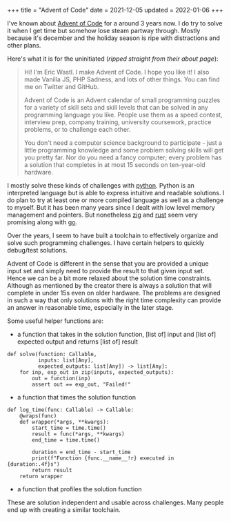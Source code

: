+++
title = "Advent of Code"
date = 2021-12-05
updated = 2022-01-06
+++

I've known about [Advent of Code](https://adventofcode.com) for a around 3 years now. I do try to solve it when I get
time but somehow lose steam partway through. Mostly because it's december and the holiday season is ripe with
distractions and other plans.

<!-- more -->

Here's what it is for the uninitiated (_ripped straight from their about page_):

> Hi! I'm Eric Wastl. I make Advent of Code. I hope you like it! I also made Vanilla JS, PHP Sadness, and lots of other
> things. You can find me on Twitter and GitHub.
>
> Advent of Code is an Advent calendar of small programming puzzles for a variety of skill sets and skill levels that
> can be solved in any programming language you like. People use them as a speed contest, interview prep, company
> training, university coursework, practice problems, or to challenge each other.
>
> You don't need a computer science background to participate - just a little programming knowledge and some problem
> solving skills will get you pretty far. Nor do you need a fancy computer; every problem has a solution that completes
> in at most 15 seconds on ten-year-old hardware.

I mostly solve these kinds of challenges with [python](https://www.python.org). Python is an interpreted language but is
able to express intuitive and readable solutions. I do plan to try at least one or more compiled language as well as a
challenge to myself. But it has been many years since I dealt with low level memory management and pointers. But
nonetheless [zig](https://ziglang.org) and [rust](https://www.rust-lang.org) seem very promising along with
[go](https://go.dev).

Over the years, I seem to have built a toolchain to effectively organize and solve such programming challenges. I have
certain helpers to quickly debug/test solutions.

Advent of Code is different in the sense that you are provided a unique input set and simply need to provide the result
to that given input set. Hence we can be a bit more relaxed about the solution time constraints. Although as mentioned
by the creator there is always a solution that will complete in under 15s even on older hardware. The problems are
designed in such a way that only solutions with the right time complexity can provide an answer in reasonable time,
especially in the later stage.

Some useful helper functions are:

- a function that takes in the solution function, [list of] input and [list of] expected output and returns [list of]
  result

```py3
def solve(function: Callable,
          inputs: list[Any],
          expected_outputs: list[Any]) -> list[Any]:
    for inp, exp_out in zip(inputs, expected_outputs):
        out = function(inp)
        assert out == exp_out, "Failed!"
```

- a function that times the solution function

```py3
def log_time(func: Callable) -> Callable:
    @wraps(func)
    def wrapper(*args, **kwargs):
        start_time = time.time()
        result = func(*args, **kwargs)
        end_time = time.time()

        duration = end_time - start_time
        print(f"Function {func.__name__!r} executed in {duration:.4f}s")
        return result
    return wrapper
```

- a function that profiles the solution function

These are solution independent and usable across challenges. Many people end up with creating a similar toolchain.
